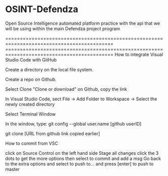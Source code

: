 # OSINT-Defendza
Open Source Intelligence automated platform
practice with the api that we will be using within the main Defendza project program

===========================================================================================
=========================================================================================== How to integrate Visual Studio Code with GitHub

Create a directory on the local file system.

Create a repo on Github.

Select Clone "Clone or download" on Github, copy the link

In Visual Studio Code, sect File -> Add Folder to Workspace -> Select the newly created directory

Select Terminal Window

In the window, type: git config --global user.name [github userID]

git clone [URL from github link copied earlier]

How to commit from VSC

click on Source Control on the left hand side
Stage all changes
click the 3 dots to get the more options then select to commit and add a msg
Go back to the extra options and select to push to... and press [enter] to push to master

